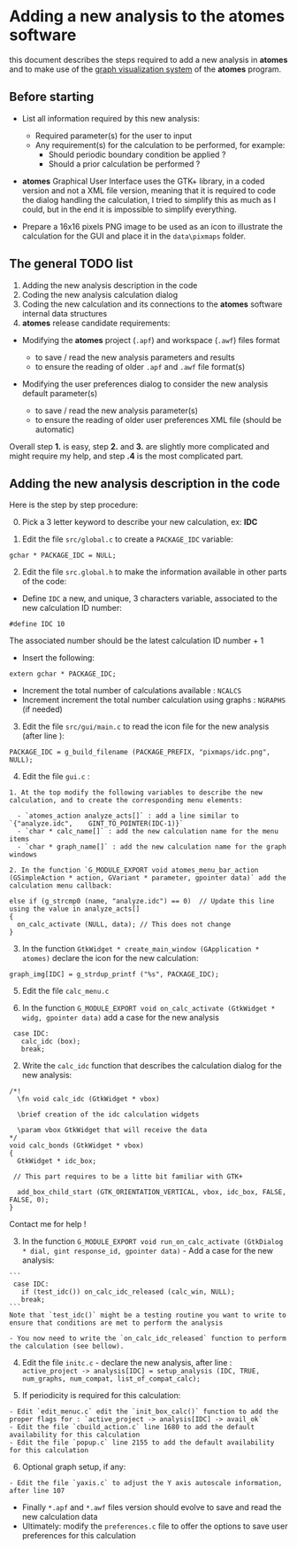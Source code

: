 # Adding a new analysis to the **atomes** software

this document describes the steps required to add a new analysis in **atomes** 
and to make use of the [graph visualization system](https://atomes.ipcms.fr/analyze/) of the **atomes** program. 

## Before starting 

  - List all information required by this new analysis: 
    - Required parameter(s) for the user to input
    - Any requirement(s) for the calculation to be performed, for example: 
      - Should periodic boundary condition be applied ?
      - Should a prior calculation be performed ?

  - **atomes** Graphical User Interface uses the GTK+ library, in a coded version and not a XML file version, 
    meaning that it is required to code the dialog handling the calculation, I tried to simplify this as much as I could, 
    but in the end it is impossible to simplify everything.  
  
  - Prepare a 16x16 pixels PNG image to be used as an icon to illustrate the calculation for the GUI and place it in the `data\pixmaps` folder.

## The general TODO list

  1. Adding the new analysis description in the code
  2. Coding the new analysis calculation dialog
  3. Coding the new calculation and its connections to the **atomes** software internal data structures
  4. **atomes** release candidate requirements:

   - Modifying the **atomes** project (`.apf`) and workspace (`.awf`) files format

     - to save / read the new analysis parameters and results
     - to ensure the reading of older `.apf` and `.awf` file format(s)

   - Modifying the user preferences dialog to consider the new analysis default parameter(s)

     - to save / read the new analysis parameter(s)
     - to ensure the reading of older user preferences XML file (should be automatic)

Overall step **1.** is easy, step **2.** and **3.** are slightly more complicated and might require my help, and step **.4** is the most complicated part. 

## Adding the new analysis description in the code

Here is the step by step procedure: 

  0. Pick a 3 letter keyword to describe your new calculation, ex: **IDC**

  1. Edit the file `src/global.c` to create a `PACKAGE_IDC` variable:

  ```
  gchar * PACKAGE_IDC = NULL;
  ```

  2. Edit the file `src.global.h` to make the information available in other parts of the code:

   - Define `IDC` a new, and unique, 3 characters variable, associated to the new calculation ID number: 

  ```
  #define IDC 10
  ```
  The associated number should be the latest calculation ID number + 1

   - Insert the following: 

  ```
  extern gchar * PACKAGE_IDC;
  ```
   - Increment the total number of calculations available : `NCALCS`
   - Increment increment the total number calculation using graphs : `NGRAPHS` (if needed)

  3. Edit the file `src/gui/main.c` to read the icon file for the new analysis (after line ): 

  ```
  PACKAGE_IDC = g_build_filename (PACKAGE_PREFIX, "pixmaps/idc.png", NULL);
  ```

  4. Edit the file `gui.c` :

    1. At the top modify the following variables to describe the new calculation, and to create the corresponding menu elements:

      - `atomes_action analyze_acts[]` : add a line similar to `{"analyze.idc",    GINT_TO_POINTER(IDC-1)}`
      - `char * calc_name[]` : add the new calculation name for the menu items
      - `char * graph_name[]` : add the new calculation name for the graph windows

    2. In the function `G_MODULE_EXPORT void atomes_menu_bar_action (GSimpleAction * action, GVariant * parameter, gpointer data)` add the calculation menu callback:

  ```
  else if (g_strcmp0 (name, "analyze.idc") == 0)  // Update this line using the value in analyze_acts[]
  {
    on_calc_activate (NULL, data); // This does not change
  }
  ```

  3. In the function `GtkWidget * create_main_window (GApplication * atomes)` declare the icon for the new calculation:

  ```
  graph_img[IDC] = g_strdup_printf ("%s", PACKAGE_IDC);
  ```

 5. Edit the file `calc_menu.c`

  1. In the function `G_MODULE_EXPORT void on_calc_activate (GtkWidget * widg, gpointer data)` add a case for the new analysis

  ```
   case IDC:
     calc_idc (box);
     break;
  ```
  2. Write the `calc_idc` function that describes the calculation dialog for the new analysis:

  ```
  /*!
    \fn void calc_idc (GtkWidget * vbox)

    \brief creation of the idc calculation widgets

    \param vbox GtkWidget that will receive the data
  */
  void calc_bonds (GtkWidget * vbox)
  {
    GtkWidget * idc_box;

   // This part requires to be a litte bit familiar with GTK+

    add_box_child_start (GTK_ORIENTATION_VERTICAL, vbox, idc_box, FALSE, FALSE, 0);
  }
  ```
  
Contact me for help !

   3. In the function `G_MODULE_EXPORT void run_on_calc_activate (GtkDialog * dial, gint response_id, gpointer data)` 
    - Add a case for the new analysis:

    ```
     case IDC:
       if (test_idc()) on_calc_idc_released (calc_win, NULL);
       break;
    ```
    Note that `test_idc()` might be a testing routine you want to write to ensure that conditions are met to perform the analysis

    - You now need to write the `on_calc_idc_released` function to perform the calculation (see bellow).
 

   4. Edit the file `initc.c`
    - declare the new analysis, after line :
    ```
    active_project -> analysis[IDC] = setup_analysis (IDC, TRUE, num_graphs, num_compat, list_of_compat_calc);
    ```

   5. If periodicity is required for this calculation:

    - Edit `edit_menuc.c` edit the `init_box_calc()` function to add the proper flags for : `active_project -> analysis[IDC] -> avail_ok`
    - Edit the file `cbuild_action.c` line 1680 to add the default availability for this calculation
    - Edit the file `popup.c` line 2155 to add the default availability for this calculation

   6. Optional graph setup, if any:

    - Edit the file `yaxis.c` to adjust the Y axis autoscale information, after line 107


   - Finally `*.apf` and `*.awf` files version should evolve to save and read the new calculation data
   - Ultimately: modify the `preferences.c` file to offer the options to save user preferences for this calculation
  
